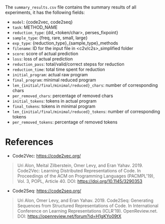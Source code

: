The `summary_results.csv` file contains the summary results of all experiments, it has the following fields:

* `model`: {code2vec, code2seq}
* `task`: METHOD_NAME
* `reduction_type`: {dd_<token/char>, perses_fixpoint}
* `sample_type`: {freq, rare, small, large}
* `exp_type`: {reduction_type}_{sample_type}_methods
* `filename`: ID for the input file in <c2v/c2s>_simplified folder
* `score`: score of actual prediction
* `loss`: loss of actual prediction
* `reduction_pass`: total/valid/correct stepss for reduction
* `reduction_time`: total time spent for reduction
* `initial_program`: actual raw program
* `final_program`: minimal reduced program
* `len_{initial/final/minimal/reduced}_chars`: number of corresponding chars
* `per_removed_chars`: percentage of removed chars
* `initial_tokens`: tokens in actual program
* `final_tokens`: tokens in minimal program
* `len_{initial/final/minimal/reduced}_tokens`: number of corresponding tokens
* `per_removed_tokens`: percentage of removed tokens



# References
* Code2Vec: https://code2vec.org/

> Uri Alon, Meital Zilberstein, Omer Levy, and Eran Yahav. 2019. Code2Vec: Learning Distributed Representations of Code. In Proceedings of the ACM on Programming Languages (PACMPL'19), Vol. 3, POPL, Article 40. DOI: https://doi.org/10.1145/3290353

* Code2Seq: https://code2seq.org/

> Uri Alon, Omer Levy, and Eran Yahav. 2019. Code2Seq: Generating Sequences from Structured Representations of Code. In International Conference on Learning Representations (ICLR'19). OpenReview.net. DOI: https://openreview.net/forum?id=H1gKYo09tX
